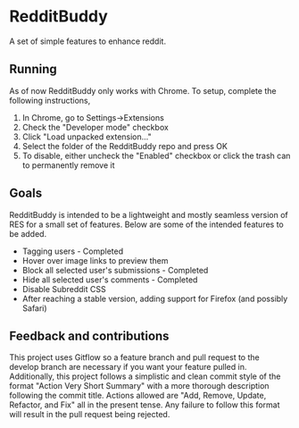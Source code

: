 # RedditBuddy
A set of simple features to enhance reddit.

## Running
As of now RedditBuddy only works with Chrome. To setup, complete the following instructions,

1. In Chrome, go to Settings->Extensions
2. Check the "Developer mode" checkbox
3. Click "Load unpacked extension..."
4. Select the folder of the RedditBuddy repo and press OK
5. To disable, either uncheck the "Enabled" checkbox or click the trash can to permanently remove it

## Goals
RedditBuddy is intended to be a lightweight and mostly seamless version of RES for a small set of features. Below are some of the intended features to be added.

- Tagging users - Completed
- Hover over image links to preview them
- Block all selected user's submissions - Completed
- Hide all selected user's comments - Completed
- Disable Subreddit CSS
- After reaching a stable version, adding support for Firefox (and possibly Safari)

## Feedback and contributions
This project uses Gitflow so a feature branch and pull request to the develop branch are necessary if you want your feature pulled in. Additionally, this project follows a simplistic and clean commit style of the format "Action Very Short Summary" with a more thorough description following the commit title. Actions allowed are "Add, Remove, Update, Refactor, and Fix" all in the present tense. Any failure to follow this format will result in the pull request being rejected.
